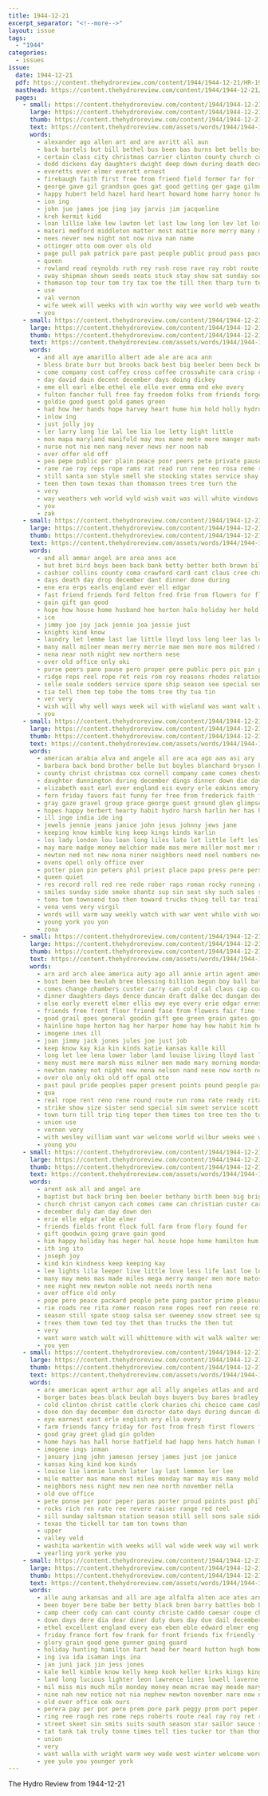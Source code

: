 ```yaml
---
title: 1944-12-21
excerpt_separator: "<!--more-->"
layout: issue
tags:
  - "1944"
categories:
  - issues
issue:
  date: 1944-12-21
  pdf: https://content.thehydroreview.com/content/1944/1944-12-21/HR-1944-12-21.pdf
  masthead: https://content.thehydroreview.com/content/1944/1944-12-21/masthead/HR-1944-12-21.jpg
  pages:
    - small: https://content.thehydroreview.com/content/1944/1944-12-21/small/HR-1944-12-21-01.jpg
      large: https://content.thehydroreview.com/content/1944/1944-12-21/large/HR-1944-12-21-01.jpg
      thumb: https://content.thehydroreview.com/content/1944/1944-12-21/thumbnails/HR-1944-12-21-01.jpg
      text: https://content.thehydroreview.com/assets/words/1944/1944-12-21/HR-1944-12-21-01.txt
      words:
        - alexander ago allen art and are avritt all aun
        - back bartels but bill bethel bus been bas burns bet bells boys brought butler borough bond born boge boy box
        - certain class city christmas carrier clinton county church college course caddo crail car charles came can crystal christ cody cause chance cost
        - dodd dickens day daughters dwight deep down during death december dies denis detweiler denison daily dent dalke daughter dan
        - everetts ever elmer everett ernest
        - firebaugh faith first free from friend field former far for flowers fea farmer fund france farm farra fetting frank funck fae flansburg
        - george gave gil grandson goes gat good getting ger gage gilmore
        - happy hubert held hazel hard heart howard home harry honor hues how had hamilton high her hart henry him homes has hydro hed hafer harr
        - ion ing
        - john jue james joe jing jay jarvis jim jacqueline
        - kreh kermit kidd
        - loan lillie lake lew lawton let last law long lon lev lot loren
        - materi medford middleton matter most mattie more merry many mast men made mer mail mace marvin mapel much might march mary mae mile miles martin man mas miss murphy
        - nees never new night not now niva nan name
        - ottinger otto oom over ols old
        - page pull pak patrick pare past people public proud pass pace
        - queen
        - rowland read reynolds ruth rey rush rose rave ray robt route roy roll rag
        - sway shipman shown seeds seats stuck stay show sat sunday soon still stutzman saw sale south supp store say son service solid such send schoo shard sor sam she season stair strength start school saturday
        - thomason top tour tom try tax toe the till then tharp turn ten ture tha them tay tyler trac tor town tomlinson tech tarsi tam tinsley than thomas
        - use
        - val vernon
        - wife week will weeks with win worthy way wee world web weatherford while wish willingham words western work war wells wilson was winifred
        - you
    - small: https://content.thehydroreview.com/content/1944/1944-12-21/small/HR-1944-12-21-02.jpg
      large: https://content.thehydroreview.com/content/1944/1944-12-21/large/HR-1944-12-21-02.jpg
      thumb: https://content.thehydroreview.com/content/1944/1944-12-21/thumbnails/HR-1944-12-21-02.jpg
      text: https://content.thehydroreview.com/assets/words/1944/1944-12-21/HR-1944-12-21-02.txt
      words:
        - and all aye amarillo albert ade ale are aca ann
        - bless brate burr but brooks back best big beeler been beck bethel browne bono boys both
        - come company cost coffey cross coffee crosswhite cara crisp christmas cota cheer can caddo county con cram cease child carl camp candy claus carry
        - day david dain decent december days doing dickey
        - eme ell earl elbe ethel ele elle ever emma end eke every
        - fulton fancher full free fay freedom folks from friends forget fer front for friendly famous first
        - goldie good guest gold games green
        - had how her hands hope harvey heart hume him hold holly hydro home holiday hase haines hes harold held happy hardware hea
        - inlow ing
        - just jolly joy
        - ler larry long lie lal lee lia loe letty light little
        - mon mapa maryland manifold may mos mane mete more manger mate mers much mis merry might moses maida miss mary mencke mere means
        - nurse not nie nen nang never news ner noon nab
        - over offer old off
        - peo pepe public per plain peace poor peers pete private pause pere pers present president pate
        - rane rae roy reps rope rams rat read run rene reo rosa reme rates ree route ruhl round reena reals
        - still santa son style smell she stocking states service shay special sup shall send sturdy stall stores sunny saturday said shelton station
        - teen then town texas than thomason trees tree turn the
        - very
        - way weathers weh world wyld wish wait was will white windows ways with words wells war weatherford
        - you
        - zak
    - small: https://content.thehydroreview.com/content/1944/1944-12-21/small/HR-1944-12-21-03.jpg
      large: https://content.thehydroreview.com/content/1944/1944-12-21/large/HR-1944-12-21-03.jpg
      thumb: https://content.thehydroreview.com/content/1944/1944-12-21/thumbnails/HR-1944-12-21-03.jpg
      text: https://content.thehydroreview.com/assets/words/1944/1944-12-21/HR-1944-12-21-03.txt
      words:
        - and all ammar angel are area anes ace
        - but bret bird boys been back bank betty better both brown bills bethany barber bruce best board
        - cashier collins county coma crawford card cant claus cree christ clinton carr christi caddo cheer christmas crail clara company
        - days death day drop december dant dinner done during
        - ene era erps earls england ever ell edgar
        - fast friend friends ford felton fred frie from flowers for flow few furst fish
        - gain gift gan good
        - hope how house home husband hee horton halo holiday her hold has homa hicks had holly homes hydro henke happy
        - ice
        - jimmy joe joy jack jennie joa jessie just
        - knights kind know
        - laundry let lemme last lae little lloyd loss long leer las les limes lee leon loyal lords
        - many mall milner mean merry merrie mae men more mos mildred miss most mas mary muldrow market mere much mer mention may means
        - nena near noth night new northern nese
        - over old office only oki
        - purse peers pano pause pero proper pere public pers pic pin press pagan patt pops pair paul pete peacock pare pepe pau
        - ridge reps reel rope ret reis rom roy reasons rhodes relation renee ree ropers
        - selle seale sodders service spore ship season see special send saw she say santa sincere sea sales station said short
        - tia tell them tep tobe the toms tree thy tua tin
        - ver very
        - wish will why well ways week wil with wieland was want walt world words works
        - you
    - small: https://content.thehydroreview.com/content/1944/1944-12-21/small/HR-1944-12-21-04.jpg
      large: https://content.thehydroreview.com/content/1944/1944-12-21/large/HR-1944-12-21-04.jpg
      thumb: https://content.thehydroreview.com/content/1944/1944-12-21/thumbnails/HR-1944-12-21-04.jpg
      text: https://content.thehydroreview.com/assets/words/1944/1944-12-21/HR-1944-12-21-04.txt
      words:
        - american arabia alva and angele all are aca ago aas asi ary
        - barbara back bond brother belle but boyles blanchard bryson bare been best bryant bark bright big bill borger bring boschert bolster bar buy bates bett betty balthasar bury barber bell barker boy brought boys butler break
        - county christ christmas cox cornell company came comes chester cologne campbell caspar come cold caddo cost chris can cal claus char child church clear carman
        - daughter dunnington during december dings dinner down die days duet day dark door
        - elizabeth east earl ever england eis every erle eakins emory eral ela early english emma ernest ean ethel
        - fern friday favors fait funny fer free from frederick faith for fig friend friends first frankin
        - gray gaze gravel group grace george guest ground glen glimpse glad gay good gift gardner green gold general gia greet
        - hopes happy herbert hearty habit hydro harsh harlin her has holiday heger hughes ham honor henry heart home herb him huge howard harold high hope
        - ill inge india ide ing
        - jewels jennie jeans janice john jesus johnny jews jane
        - keeping know kimble king keep kings kinds karlin
        - los lady london lou loan long liles late let little left leslie louella lie love living lad lye look laughter lips
        - may mare madge money melchior made mas mere miller most mer margot mccully mei many moore moses more mean men mise miss milan mis mene marry mande mena march merry much moons man
        - newton ned not new nona niner neighbors need noel numbers neely november now nen nat neve
        - ovens opell only office over
        - potter pion pin peters phil priest place papo press pere pers pins pals part purse people per pane pine page perfect plano peg past pete pede pepe
        - queen quiet
        - res record roll red ree rede rober raps roman rocky running ray rey rowland rates remer roy raven randolph ruth rene room reynolds ralph
        - smiles sunday side smoke shantz sup sin seat sky such sales said scarth saturday story show snow seems sevier spies station soe sister small states service serie special stull season she severe swart send
        - toms tom townsend too then toward trucks thing tell tar trail the than trees texas till them ting
        - vena vens very virgil
        - words will warm way weekly watch with war went while wish worth white whale waters ward week waller was world win wat wise warkentin want
        - young york you yon
        - zona
    - small: https://content.thehydroreview.com/content/1944/1944-12-21/small/HR-1944-12-21-05.jpg
      large: https://content.thehydroreview.com/content/1944/1944-12-21/large/HR-1944-12-21-05.jpg
      thumb: https://content.thehydroreview.com/content/1944/1944-12-21/thumbnails/HR-1944-12-21-05.jpg
      text: https://content.thehydroreview.com/assets/words/1944/1944-12-21/HR-1944-12-21-05.txt
      words:
        - arn ard arch alee america auty ago all annie artin agent ameri alien ace ale acre are and ann amelia ake american amee
        - bout been bee beulah bree blessing billion begun boy ball battle buy boys but bill blood both business bea bassler boschert better balance bil birth bue brother brought bon
        - comes change chambers custer carry can cold cal claus cap coast came criss cor childs chastain child cartwright christmas cora care clinton company church cover carl come city cousin
        - dinner daughters days dence duncan draft dalke dec dungan deep dollar during doing december daily day date daughter done
        - else early everett elmer ellis ewy eye every erie edgar ernest ever
        - friends free front floor friend fase from flowers fair fine former friendly face france first for fanny force forget fore frost fale
        - good grail goes general goodin gift gee green grain gates gordo george
        - hainline hope horton hag her harper home hay how habit him hearty hold hill happs holiday hei herb hanford had homa hinton has held happy hydro hor hand
        - imogene ines ill
        - joan jimmy jack jones jules joe just job
        - keep know kay kia kin kinds katie kansas kalle kill
        - long let lee lena lower labor land louise living lloyd last low like ling loan lebel leroy live ley
        - meny must mere marsh miss milner men made mary morning monday mest much may marie merry muskrat most mos major marker moment marks moller mold more miller
        - newton naney not night new nena nelson nand nese now north nephew negro news nice necessary nebo
        - over ole only oki old off opal otto
        - past paul pride peoples paper present points pound people parent pretty pray plate pacific poles papa pers payne purchase place pere pete public patterson paci ping perse planes poor payn phon prayer
        - qua
        - real rope rent reno rene round route run roma rate ready rita rece ralph row rebel rane reps reta running ree rende
        - strike show size sister send special sim sweet service scott sun soon shall south sei sodders states smi stern santa such schantz shir sea said safe sale season supply son stand sue saturday sweat sunday sese subject stafford see she sons spruce
        - town turn till trip ting teper them times ton tree ten tho too take the
        - union use
        - vernon very
        - with wesley william want war welcome world wilbur weeks wee week word well was will walker wendell went water weatherford wide wage williams work western woll wal why wieland
        - young you
    - small: https://content.thehydroreview.com/content/1944/1944-12-21/small/HR-1944-12-21-06.jpg
      large: https://content.thehydroreview.com/content/1944/1944-12-21/large/HR-1944-12-21-06.jpg
      thumb: https://content.thehydroreview.com/content/1944/1944-12-21/thumbnails/HR-1944-12-21-06.jpg
      text: https://content.thehydroreview.com/assets/words/1944/1944-12-21/HR-1944-12-21-06.txt
      words:
        - arent ask all and angel are
        - baptist but back bring ben beeler bethany birth been big bright brings brought babe bear buckner best boun boys
        - church christ canyon cach comes came can christian custer carlisle city cedar caddo christmas childre company child cheer county come
        - december duly dan day down den
        - erie elle edgar elbe elmer
        - friends fields front flock full farm from flory found for
        - gift goodwin going grave gain good
        - him happy holiday has heger hal house hope home hamilton hum hool had homes hydro how
        - ith ing ito
        - joseph joy
        - kind kin kindness keep keeping kay
        - lee lights lila leeper live little love less life last loe look lake lord leon
        - many may mems mas made miles mega merry manger men more matos mary man mantle mori mccullough mere
        - nee night new newton noble not needs north nena
        - over office old only
        - pope pere peace packard people pete pang pastor prime pleasure pene plenty penne pat pen pleasant pie
        - rie roads ree rita romer reason rene ropes reef ren reese reine rans rede reis read reel reps ropers renes
        - season still spate stoop salsa ser sweeney snow street see special service serie story smoke south sunday share
        - trees them town ted toy thet than trucks the then tut
        - very
        - want ware watch walt will whittemore with wit walk walter west witt wie willing wann weatherford white was woods
        - you yen
    - small: https://content.thehydroreview.com/content/1944/1944-12-21/small/HR-1944-12-21-07.jpg
      large: https://content.thehydroreview.com/content/1944/1944-12-21/large/HR-1944-12-21-07.jpg
      thumb: https://content.thehydroreview.com/content/1944/1944-12-21/thumbnails/HR-1944-12-21-07.jpg
      text: https://content.thehydroreview.com/assets/words/1944/1944-12-21/HR-1944-12-21-07.txt
      words:
        - are american agent arthur age all ally angeles atlas and ard
        - borger bates beas black beulah boys buyers buy bares bradley box beats breed brand bank brother
        - cold clinton christ cattle clerk charies chi choice came cash colorado cedar cown county city chambers company come caddo campbell church christmas chick
        - done don day december dom director date days during duncan daughter dere
        - eye earnest east erle english ery ella every
        - farm friends fancy friday for fost from fresh first flowers frankie fare faith
        - good gray greet glad gin golden
        - home hays has hall horse hatfield had happ hens hatch human hor hands hundred heart hearty hydro her herb how head hinton horton hanford
        - imogene ings inman
        - january jing john jameson jersey james just joe janice
        - kansas king kind koe kinds
        - louise lie lannie lunch later lay last lemmon ler lee
        - mile matter mas mane most miles monday mar may mis many mold mary march myrl miller
        - neighbors ness night new nen nee north november nella
        - old ove office
        - pete ponse per poor peper paras porter proud points post phil peace purchase peer pepe plants private public pere por peele press pair
        - rocks rich ren rate ree revere raiser range red reel
        - sill sunday saltsman station season still sell sons sale side sexe save seu she second service seen sister such sea see spring south spain smith special sole sue son
        - texas the tickell tor tam ton towns than
        - upper
        - valley veld
        - washita warkentin with weeks will wal wide week way wil work wish wilbur white weatherford
        - yearling york yorke you
    - small: https://content.thehydroreview.com/content/1944/1944-12-21/small/HR-1944-12-21-08.jpg
      large: https://content.thehydroreview.com/content/1944/1944-12-21/large/HR-1944-12-21-08.jpg
      thumb: https://content.thehydroreview.com/content/1944/1944-12-21/thumbnails/HR-1944-12-21-08.jpg
      text: https://content.thehydroreview.com/assets/words/1944/1944-12-21/HR-1944-12-21-08.txt
      words:
        - alle aung arkansas and all are age alfalfa alten ace ates arne africa alvin appleman
        - been boyer bere babe ber betty black bren barry battles bob bow bel back boy boys big bomber bidon but boot
        - camp cheer cody can cant county christe caddo caesar coupe chaffee carlyle christmas coffee company charles crest custer come cherish
        - down days dere dia dear diner duty dues day due dail december diego deanna durbin
        - ethel excellent england every ean eben eble edward elmer eng erle east ever ery
        - friday france fort few frank for front friends fix friendly friend force frans face furlough fine flansburg fie from falls fun folks firm
        - glory grain good gene gunner going guard
        - holiday hunting hamilton hart head her heard hutton hugh home hed happy hall hanmer hom han how hee hills hamer hydro had henke horton him honor half has hal hope hearty hardware hopewell
        - ing iva ida isaman ings ina
        - jan juni jack jin jess jones
        - kale kell kimble know kelly keep kook keller kirks kings king
        - land long lucious lighter leon lawrence lines lowell laverne lister lawless lett lee lael like laredo leighton lloyd left
        - mil miss mis much mile monday money mean mcrae may meade maryland many must meese mere mas mess merry means mar mete man more mea mail made marvin model miller
        - nine nah new notice not nia nephew newton november nare now north night noble
        - old over office oak ours
        - perera pay per por pere prem pore park peggy prom port peper part pebley pipe pee pop pete pare pepe peters plum place pers peres petty pump
        - ring ree rough res rome reps roberts route real ray roy ret rope royalty robin read rene ruth rock rede robinson
        - street skeet sin smits suits south season star sailor sauce see soll santa service son swift soon she seay sweeney special sale side scott sis sunday supply sih sons school stove shall shark sister sylvester seed sit station shells said sea send sal sill ship spain sil sand story saturday san stanfill sales ster
        - tat tank tak truly tonne times tell ties tucker tor than thomas the thing trip tie tree tey tin too thon taman thew them tiger texas
        - union
        - very
        - want walla with wright warm wey wade west winter welcome words way wil world word went weatherford will war was wan while
        - yee yule you younger york
---
```


The Hydro Review from 1944-12-21

<!--more-->

